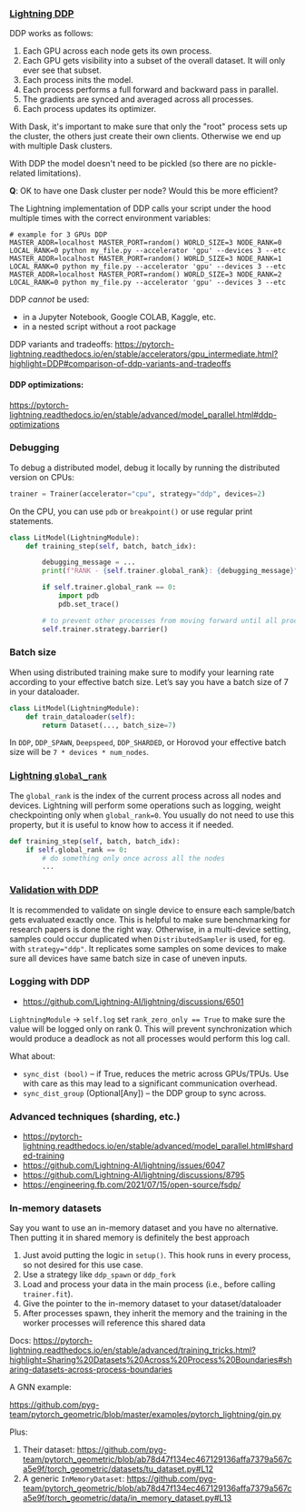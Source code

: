 ### [Lightning DDP](https://pytorch-lightning.readthedocs.io/en/stable/accelerators/gpu_intermediate.html#distributed-data-parallel)

DDP works as follows:

1. Each GPU across each node gets its own process.
2. Each GPU gets visibility into a subset of the overall dataset. It will only ever see that subset.
3. Each process inits the model.
4. Each process performs a full forward and backward pass in parallel.
5. The gradients are synced and averaged across all processes.
6. Each process updates its optimizer.

With Dask, it's important to make sure that only the "root" process sets up the cluster, the others just create their own clients.
Otherwise we end up with multiple Dask clusters.

With DDP the model doesn't need to be pickled (so there are no pickle-related limitations).

**Q**: OK to have one Dask cluster per node? Would this be more efficient?

The Lightning implementation of DDP calls your script under the hood multiple times with the correct environment variables:

```shell
# example for 3 GPUs DDP
MASTER_ADDR=localhost MASTER_PORT=random() WORLD_SIZE=3 NODE_RANK=0 LOCAL_RANK=0 python my_file.py --accelerator 'gpu' --devices 3 --etc
MASTER_ADDR=localhost MASTER_PORT=random() WORLD_SIZE=3 NODE_RANK=1 LOCAL_RANK=0 python my_file.py --accelerator 'gpu' --devices 3 --etc
MASTER_ADDR=localhost MASTER_PORT=random() WORLD_SIZE=3 NODE_RANK=2 LOCAL_RANK=0 python my_file.py --accelerator 'gpu' --devices 3 --etc
```

DDP _cannot_ be used:

- in a Jupyter Notebook, Google COLAB, Kaggle, etc.
- in a nested script without a root package

DDP variants and tradeoffs: https://pytorch-lightning.readthedocs.io/en/stable/accelerators/gpu_intermediate.html?highlight=DDP#comparison-of-ddp-variants-and-tradeoffs

#### DDP **optimizations**:

https://pytorch-lightning.readthedocs.io/en/stable/advanced/model_parallel.html#ddp-optimizations


### Debugging

To debug a distributed model, debug it locally by running the distributed version on CPUs:

```python
trainer = Trainer(accelerator="cpu", strategy="ddp", devices=2)
```

On the CPU, you can use `pdb` or `breakpoint()` or use regular print statements.

```python
class LitModel(LightningModule):
    def training_step(self, batch, batch_idx):

        debugging_message = ...
        print(f"RANK - {self.trainer.global_rank}: {debugging_message}")

        if self.trainer.global_rank == 0:
            import pdb
            pdb.set_trace()

        # to prevent other processes from moving forward until all processes are in sync
        self.trainer.strategy.barrier()
```

### Batch size

When using distributed training make sure to modify your learning rate according to your effective batch size.
Let’s say you have a batch size of 7 in your dataloader.

```python
class LitModel(LightningModule):
    def train_dataloader(self):
        return Dataset(..., batch_size=7)
```

In `DDP`, `DDP_SPAWN`, `Deepspeed`, `DDP_SHARDED`, or Horovod your effective batch size will be `7 * devices * num_nodes`.

### [Lightning `global_rank`](https://pytorch-lightning.readthedocs.io/en/stable/common/lightning_module.html#global-rank)

The `global_rank` is the index of the current process across all nodes and devices.
Lightning will perform some operations such as logging, weight checkpointing only when `global_rank=0`.
You usually do not need to use this property, but it is useful to know how to access it if needed.

```python
def training_step(self, batch, batch_idx):
    if self.global_rank == 0:
        # do something only once across all the nodes
        ...
```

### [Validation with DDP](https://pytorch-lightning.readthedocs.io/en/stable/common/lightning_module.html#validation)

It is recommended to validate on single device to ensure each sample/batch gets evaluated exactly once.
This is helpful to make sure benchmarking for research papers is done the right way.
Otherwise, in a multi-device setting, samples could occur duplicated when `DistributedSampler` is used, for eg. with `strategy="ddp"`.
It replicates some samples on some devices to make sure all devices have same batch size in case of uneven inputs.

### Logging with DDP

- https://github.com/Lightning-AI/lightning/discussions/6501

`LightningModule` -> `self.log` set `rank_zero_only == True` to make sure the value will be logged only on rank 0.
This will prevent synchronization which would produce a deadlock as not all processes would perform this log call.

What about:

- `sync_dist (bool)` – if True, reduces the metric across GPUs/TPUs. Use with care as this may lead to a significant communication overhead.
- `sync_dist_group` (Optional[Any]) – the DDP group to sync across.

### Advanced techniques (sharding, etc.)

- https://pytorch-lightning.readthedocs.io/en/stable/advanced/model_parallel.html#sharded-training
- https://github.com/Lightning-AI/lightning/issues/6047
- https://github.com/Lightning-AI/lightning/discussions/8795
- https://engineering.fb.com/2021/07/15/open-source/fsdp/


### In-memory datasets

Say you want to use an in-memory dataset and you have no alternative. Then putting it in shared memory is definitely the best approach

1. Just avoid putting the logic in `setup()`. This hook runs in every process, so not desired for this use case.
2. Use a strategy like `ddp_spawn` or `ddp_fork`
3. Load and process your data in the main process (i.e., before calling `trainer.fit`).
4. Give the pointer to the in-memory dataset to your dataset/dataloader
5. After processes spawn, they inherit the memory and the training in the worker processes will reference this shared data

Docs: https://pytorch-lightning.readthedocs.io/en/stable/advanced/training_tricks.html?highlight=Sharing%20Datasets%20Across%20Process%20Boundaries#sharing-datasets-across-process-boundaries

A GNN example:

https://github.com/pyg-team/pytorch_geometric/blob/master/examples/pytorch_lightning/gin.py

Plus:

1. Their dataset: https://github.com/pyg-team/pytorch_geometric/blob/ab78d47f134ec467129136affa7379a567ca5e9f/torch_geometric/datasets/tu_dataset.py#L12
2. A generic `InMemoryDataset`: https://github.com/pyg-team/pytorch_geometric/blob/ab78d47f134ec467129136affa7379a567ca5e9f/torch_geometric/data/in_memory_dataset.py#L13
